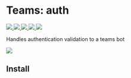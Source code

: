 # Teams: auth

<p>
    <a href="https://www.npmjs.com/package/@microsoft/teams.auth" target="_blank">
        <img src="https://img.shields.io/npm/v/@microsoft/teams.auth/preview" />
    </a>
    <a href="https://www.npmjs.com/package/@microsoft/teams.auth?activeTab=code" target="_blank">
        <img src="https://img.shields.io/bundlephobia/min/@microsoft/teams.auth" />
    </a>
    <a href="https://www.npmjs.com/package/@microsoft/teams.auth?activeTab=dependencies" target="_blank">
        <img src="https://img.shields.io/librariesio/release/npm/@microsoft/teams.auth" />
    </a>
    <a href="https://www.npmjs.com/package/@microsoft/teams.auth" target="_blank">
        <img src="https://img.shields.io/npm/dw/@microsoft/teams.auth" />
    </a>
    <a href="https://microsoft.github.io/teams.ts" target="_blank">
        <img src="https://img.shields.io/badge/📖 docs-open-blue" />
    </a>
</p>

Handles authentication validation to a teams bot

<a href="https://microsoft.github.io/teams-ai/2.getting-started/index.html" target="_blank">
    <img src="https://img.shields.io/badge/📖 Getting Started-blue?style=for-the-badge" />
</a>

## Install
